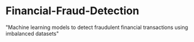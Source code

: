 # Financial-Fraud-Detection
"Machine learning models to detect fraudulent financial transactions using imbalanced datasets"
